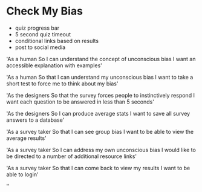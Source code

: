 Check My Bias
=============

* quiz progress bar
* 5 second quiz timeout
* conditional links based on results
* post to social media


'As a human
So I can understand the concept of unconscious bias
I want an accessible explanation with examples'

'As a human
So that I can understand my unconscious bias
I want to take a short test to force me to think about my bias'

'As the designers
So that the survey forces people to instinctively respond
I want each question to be answered in less than 5 seconds'

'As the designers
So I can produce average stats
I want to save all survey answers to a database'

'As a survey taker
So that I can see group bias
I want to be able to view the average results'

'As a survey taker
So I can address my own unconscious bias
I would like to be directed to a number of additional resource links'

'As a survey taker
So that I can come back to view my results
I want to be able to login'

''
